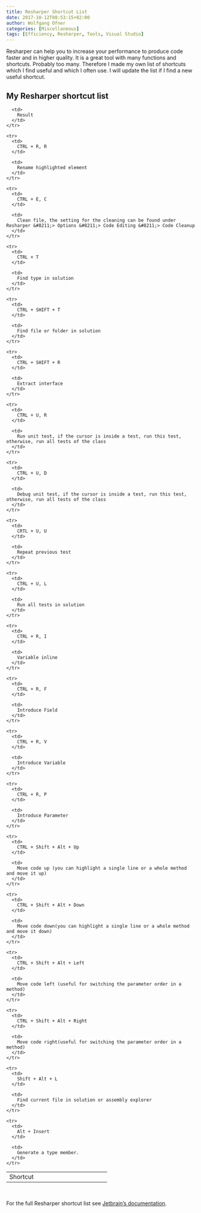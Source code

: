 ```yaml
---
title: Resharper Shortcut List
date: 2017-10-12T08:53:15+02:00
author: Wolfgang Ofner
categories: [Miscellaneous]
tags: [Efficiency, Resharper, Tools, Visual Studio]
---
```

Resharper can help you to increase your performance to produce code faster and in higher quality. It is a great tool with many functions and shortcuts. Probably too many. Therefore I made my own list of shortcuts which I find useful and which I often use. I will update the list if I find a new useful shortcut.

## My Resharper shortcut list

<div class="table-responsive">
  <table class="table table-striped table-bordered table-hover">
    <tr>
      <td style="width: 30%;">
        Shortcut
      </td>
      
      <td>
        Result
      </td>
    </tr>
    
    <tr>
      <td>
        CTRL + R, R
      </td>
      
      <td>
        Rename highlighted element
      </td>
    </tr>
    
    <tr>
      <td>
        CTRL + E, C
      </td>
      
      <td>
        Clean file, the setting for the cleaning can be found under Resharper &#8211;> Options &#8211;> Code Editing &#8211;> Code Cleanup
      </td>
    </tr>
    
    <tr>
      <td>
        CTRL + T
      </td>
      
      <td>
        Find type in solution
      </td>
    </tr>
    
    <tr>
      <td>
        CTRL + SHIFT + T
      </td>
      
      <td>
        Find file or folder in solution
      </td>
    </tr>
    
    <tr>
      <td>
        CTRL + SHIFT + R
      </td>
      
      <td>
        Extract interface
      </td>
    </tr>
    
    <tr>
      <td>
        CTRL + U, R
      </td>
      
      <td>
        Run unit test, if the cursor is inside a test, run this test, otherwise, run all tests of the class
      </td>
    </tr>
    
    <tr>
      <td>
        CTRL + U, D
      </td>
      
      <td>
        Debug unit test, if the cursor is inside a test, run this test, otherwise, run all tests of the class
      </td>
    </tr>
    
    <tr>
      <td>
        CRTL + U, U
      </td>
      
      <td>
        Repeat previous test
      </td>
    </tr>
    
    <tr>
      <td>
        CTRL + U, L
      </td>
      
      <td>
        Run all tests in solution
      </td>
    </tr>
    
    <tr>
      <td>
        CTRL + R, I
      </td>
      
      <td>
        Variable inline
      </td>
    </tr>
    
    <tr>
      <td>
        CTRL + R, F
      </td>
      
      <td>
        Introduce Field
      </td>
    </tr>
    
    <tr>
      <td>
        CTRL + R, V
      </td>
      
      <td>
        Introduce Variable
      </td>
    </tr>
    
    <tr>
      <td>
        CTRL + R, P
      </td>
      
      <td>
        Introduce Parameter
      </td>
    </tr>
    
    <tr>
      <td>
        CTRL + Shift + Alt + Up
      </td>
      
      <td>
        Move code up (you can highlight a single line or a whole method and move it up)
      </td>
    </tr>
    
    <tr>
      <td>
        CTRL + Shift + Alt + Down
      </td>
      
      <td>
        Move code down(you can highlight a single line or a whole method and move it down)
      </td>
    </tr>
    
    <tr>
      <td>
        CTRL + Shift + Alt + Left
      </td>
      
      <td>
        Move code left (useful for switching the parameter order in a method)
      </td>
    </tr>
    
    <tr>
      <td>
        CTRL + Shift + Alt + Right
      </td>
      
      <td>
        Move code right(useful for switching the parameter order in a method)
      </td>
    </tr>
    
    <tr>
      <td>
        Shift + Alt + L
      </td>
      
      <td>
        Find current file in solution or assembly explorer
      </td>
    </tr>
    
    <tr>
      <td>
        Alt + Insert
      </td>
      
      <td>
        Generate a type member.
      </td>
    </tr>
  </table>
</div>

&nbsp;

For the full Resharper shortcut list see <a href="https://www.jetbrains.com/help/resharper/Reference__Keyboard_Shortcuts.html" target="_blank" rel="noopener noreferrer">Jetbrain&#8217;s documentation</a>.